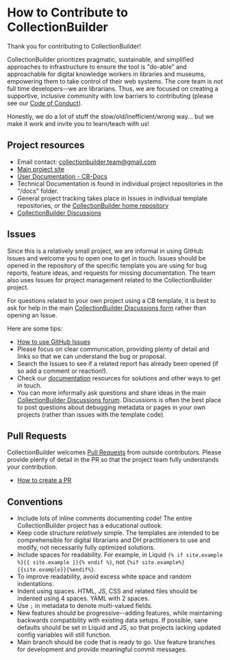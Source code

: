 # How to Contribute to CollectionBuilder

Thank you for contributing to CollectionBuilder!

CollectionBuilder prioritizes pragmatic, sustainable, and simplified approaches to infrastructure to ensure the tool is "do-able" and approachable for digital knowledge workers in libraries and museums, empowering them to take control of their web systems.
The core team is _not_ full time developers--we are librarians.
Thus, we are focused on creating a supportive, inclusive community with low barriers to contributing (please see our [Code of Conduct](https://github.com/CollectionBuilder/collectionbuilder-csv/blob/main/CODE_OF_CONDUCT.md)).

Honestly, we do a lot of stuff the slow/old/inefficient/wrong way... but we make it work and invite you to learn/teach with us!

## Project resources

- Email contact: <collectionbuilder.team@gmail.com>
- [Main project site](https://collectionbuilder.github.io/)
- [User Documentation - CB-Docs](https://collectionbuilder.github.io/cb-docs/)
- Technical Documentation is found in individual project repositories in the "/docs" folder.
- General project tracking takes place in Issues in individual template repositories, or the [CollectionBuilder home repository](https://github.com/CollectionBuilder/collectionbuilder.github.io/issues)
- [CollectionBuilder Discussions](https://github.com/orgs/CollectionBuilder/discussions)

## Issues

Since this is a relatively small project, we are informal in using GitHub Issues and welcome you to open one to get in touch.
Issues should be opened in the repository of the specific template you are using for bug reports, feature ideas, and requests for missing documentation.
The team also uses Issues for project management related to the CollectionBuilder project.

For questions related to your own project using a CB template, it is best to ask for help in the main [CollectionBuilder Discussions form](https://github.com/orgs/CollectionBuilder/discussions) rather than opening an Issue.

Here are some tips:

- [How to use GitHub Issues](https://guides.github.com/features/issues/)
- Please focus on clear communication, providing plenty of detail and links so that we can understand the bug or proposal.
- Search the Issues to see if a related report has already been opened (if so add a comment or reaction!).
- Check our [documentation](https://collectionbuilder.github.io/cb-docs/) resources for solutions and other ways to get in touch.
- You can more informally ask questions and share ideas in the main [CollectionBuilder Discussions forum](https://github.com/orgs/CollectionBuilder/discussions). Discussions is often the best place to post questions about debugging metadata or pages in your own projects (rather than issues with the template code).

## Pull Requests

CollectionBuilder welcomes [Pull Requests](https://help.github.com/en/articles/about-pull-requests) from outside contributors.
Please provide plenty of detail in the PR so that the project team fully understands your contribution.

- [How to create a PR](https://help.github.com/en/github/collaborating-with-issues-and-pull-requests/creating-a-pull-request)

## Conventions

- Include lots of inline comments documenting code! The entire CollectionBuilder project has a educational outlook.
- Keep code structure _relatively_ simple. The templates are intended to be comprehensible for digital librarians and DH practitioners to use and modify, not necessarily fully optimized solutions.
- Include spaces for readability. For example, in Liquid `{% if site.example %}{{ site.example }}{% endif %}`, not `{%if site.example%}{{site.example}}{%endif%}`.
- To improve readability, avoid excess white space and random indentations.
- Indent using spaces. HTML, JS, CSS and related files should be indented using 4 spaces. YAML with 2 spaces.
- Use `;` in metadata to denote multi-valued fields.
- New features should be progressive--adding features, while maintaining backwards compatibility with existing data setups. If possible, sane defaults should be set in Liquid and JS, so that projects lacking updated config variables will still function.
- Main branch should be code that is ready to go. Use feature branches for development and provide meaningful commit messages.
